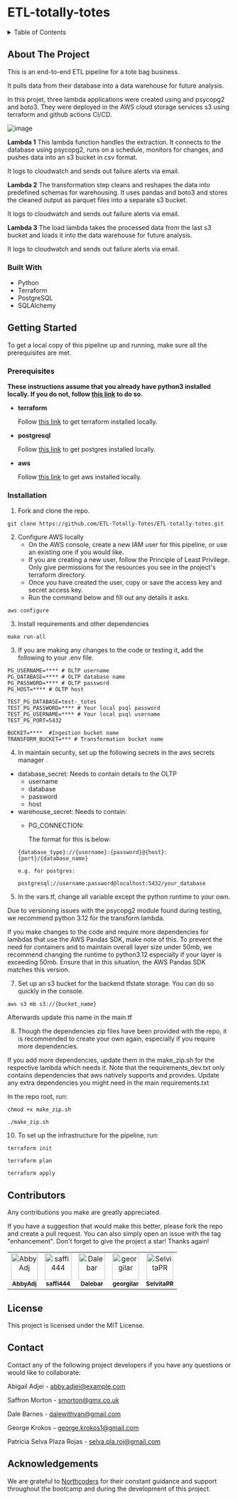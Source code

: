 # ETL-totally-totes

<details>
<summary>Table of Contents</summary>

1. [About The Project](#about-the-project) 
    - [Built With](#built-with)
2. [Getting Started](#getting-started)  
    - [Prerequisites](#prerequisites)
    - [Installation](#installation)
3. [Contributors](#contributors)
4. [License](#license)
5. [Contact](#contact)
6. [Acknowledgements](#acknowledgements)

</details>

## About The Project
This is an end-to-end ETL pipeline for a tote bag business.

It pulls data from their database into a data warehouse for future analysis. 

In this projet, three lambda applications were created using and psycopg2 and boto3. They were deployed in the AWS cloud storage services s3 using terraform and github actions CI/CD. 

![image](https://github.com/user-attachments/assets/449de78f-f422-4bc3-8dd5-023e70faabc3)

**Lambda 1**
This lambda function handles the extraction. It connects to the database using psycopg2, runs on a schedule, monitors for changes, and pushes data into an s3 bucket in csv format.

It logs to cloudwatch and sends out failure alerts via email.

**Lambda 2**
The transformation step cleans and reshapes the data into predefined schemas for warehousing. It uses pandas and boto3 and stores the cleaned output as parquet files into a separate s3 bucket.

It logs to cloudwatch and sends out failure alerts via email.

**Lambda 3**
The load lambda takes the processed data from the last s3 bucket and loads it into the data warehouse for future analysis.

It logs to cloudwatch and sends out failure alerts via email.


### Built With
- Python
- Terraform
- PostgreSQL
- SQLAlchemy

## Getting Started
To get a local copy of this pipeline up and running, make sure all the prerequisites are met.

### Prerequisites
**These instructions assume that you already have python3 installed locally. If you do not, follow [this link](https://www.python.org/downloads/) to do so.**

- **terraform**

     Follow [this link](https://developer.hashicorp.com/terraform/tutorials/aws-get-started/install-cli) to get terraform installed locally.

- **postgresql**

    Follow [this link](https://www.postgresql.org/download/) to get postgres installed locally.

- **aws**

    Follow [this link](https://docs.aws.amazon.com/cli/latest/userguide/getting-started-install.html) to get aws installed locally.

### Installation
1. Fork and clone the repo.
```
git clone https://github.com/ETL-Totally-Totes/ETL-totally-totes.git
```

2. Configure AWS locally
   - On the AWS console, create a new IAM user for this pipeline, or use an existing one if you would like.
   - If you are creating a new user, follow the Principle of Least Privilege. Only give permissions for the resources you see in the project's terraform directory.
   - Once you have created the user, copy or save the access key and secret access key.
   - Run the command below and fill out any details it asks.
  ```
  aws configure
  ```

3. Install requirements and other dependencies
```
make run-all
```
3. If you are making any changes to the code or testing it, add the following to your .env file.
```
PG_USERNAME=**** # OLTP username
PG_DATABASE=**** # OLTP database name
PG_PASSWORD=**** # OLTP password
PG_HOST=**** # OLTP host

TEST_PG_DATABASE=test-_totes
TEST_PG_PASSWORD=**** # Your local psql password
TEST_PG_USERNAME=**** # Your local psql username
TEST_PG_PORT=5432

BUCKET=****  #Ingestion bucket name 
TRANSFORM_BUCKET=*** # Transformation bucket name
```
4. In maintain security, set up the following secrets in the aws secrets manager .
  - database_secret:
      Needs to contain details to the OLTP
      - username
      - database
      - password
      - host
  - warehouse_secret:
      Needs to contain:
      - PG_CONNECTION:
        
        The format for this is below:
      ```
      {database_type}://{username}:{password}@{host}:{port}/{database_name}
      
      e.g. for postgres:
      
      postgresql://username:password@localhost:5432/your_database
      ```
5. In the vars.tf, change all variable except the python runtime to your own. 

  Due to versioning issues with the psycopg2 module found during testing, we recommend python 3.12 for the transform lambda.
  
  If you make changes to the code and require more dependencies for lambdas that use the AWS Pandas SDK, make note of this.
  To prevent the need for containers and to maintain overall layer size under 50mb, we recommend changing the runtime to python3.12 especially if your layer is exceeding 50mb.
  Ensure that in this situation, the AWS Pandas SDK matches this version.

7. Set up an s3 bucket for the backend tfstate storage. You can do so quickly in the console.
```
aws s3 mb s3://{bucket_name}
```
Afterwards update this name in the main.tf

8. Though the dependencies zip files have been provided with the repo, it is recommended to create your own again, especially if you require more dependencies.

If you add more dependencies, update them in the make_zip.sh for the respective lambda which needs it. Note that the requirements_dev.txt only contains dependencies that aws natively supports and provides. Update any extra dependencies you might need in the main requirements.txt

In the repo root, run:
```
chmod +x make_zip.sh

./make_zip.sh
```

10. To set up the infrastructure for the pipeline, run:
```
terraform init

terraform plan

terraform apply 

```

## Contributors
Any contributions you make are greatly appreciated.

If you have a suggestion that would make this better, please fork the repo and create a pull request. You can also simply open an issue with the tag "enhancement". Don't forget to give the project a star! Thanks again!

<table border="0" cellspacing="0" cellpadding="0">
  <tr>
    <td align="center">
      <a href="https://github.com/AbbyAdj">
        <img src="https://avatars.githubusercontent.com/AbbyAdj" width="60" height="60" alt="AbbyAdj"/>
        <br />
        <sub><b>AbbyAdj</b></sub>
      </a>
    </td>
    <td align="center">
      <a href="https://github.com/saffi444">
        <img src="https://avatars.githubusercontent.com/saffi444" width="60" height="60" alt="saffi444"/>
        <br />
        <sub><b>saffi444</b></sub>
      </a>
    </td>
    <td align="center">
      <a href="https://github.com/Dalebar">
        <img src="https://avatars.githubusercontent.com/Dalebar" width="60" height="60" alt="Dalebar"/>
        <br />
        <sub><b>Dalebar</b></sub>
      </a>
    </td>
    <td align="center">
      <a href="https://github.com/georgilar">
        <img src="https://avatars.githubusercontent.com/georgilar" width="60" height="60" alt="georgilar"/>
        <br />
        <sub><b>georgilar</b></sub>
      </a>
    </td>
    <td align="center">
      <a href="https://github.com/SelvitaPR">
        <img src="https://avatars.githubusercontent.com/SelvitaPR" width="60" height="60" alt="SelvitaPR"/>
        <br />
        <sub><b>SelvitaPR</b></sub>
      </a>
    </td>
  </tr>
</table>

## License
This project is licensed under the MIT License.

## Contact

Contact any of the following project developers if you have any questions or would like to collaborate:

Abigail Adjei - [abby.adjei@example.com](mailto:abby.adjei@example.com) 

Saffron Morton - [smorton@gmx.co.uk](mailto:smorton@gmx.co.uk)

Dale Barnes - [dalewithvan@gmail.com](mailto:dalewithvan@gmail.com)

George Krokos - [george.krokos1@gmail.com](mailto:george.krokos1@gmail.com)

Patricia Selva Plaza Rojas - [selva.pla.roj@gmail.com](mailto:selva.pla.roj@gmail.com)


## Acknowledgements
We are grateful to [Northcoders](https://www.northcoders.com/) for their constant guidance and support throughout the bootcamp and during the development of this project.

